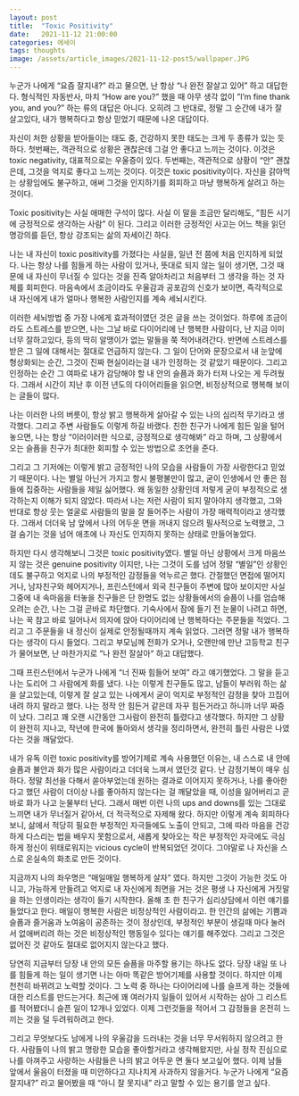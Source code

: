 ```yaml
---
layout: post
title:  "Toxic Positivity"
date:   2021-11-12 21:00:00
categories: 에세이
tags: thoughts
image: /assets/article_images/2021-11-12-post5/wallpaper.JPG
---
```


누군가 나에게 “요즘 잘지내?” 라고 물으면, 난 항상 “나 완전 잘살고 있어” 하고 대답한다. 형식적인 자동반사, 마치 “How are you?” 했을 때 아무 생각 없이 ”I’m fine thank you, and you?” 하는 류의 대답은 아니다. 오히려 그 반대로, 정말 그 순간에 내가 잘 살고있다, 내가 행복하다고 항상 믿었기 때문에 나온 대답이다.

자신이 처한 상황을 받아들이는 태도 중, 건강하지 못한 태도는 크게 두 종류가 있는 듯 하다. 첫번째는, 객관적으로 상황은 괜찮은데 그걸 안 좋다고 느끼는 것이다. 이것은 toxic negativity, 대표적으로는 우울증이 있다. 두번째는, 객관적으로 상황이 “안” 괜찮은데, 그것을 억지로 좋다고 느끼는 것이다. 이것은 toxic positivity이다. 자신을 갉아먹는 상황임에도 불구하고, 애써 그것을 인지하기를 회피하고 마냥 행복하게 살려고 하는 것이다.

Toxic positivity는 사실 애매한 구석이 많다. 사실 이 말을 조금만 달리해도, ”힘든 시기에 긍정적으로 생각하는 사람” 이 된다. 그리고 이러한 긍정적인 사고는 어느 책을 읽던 명강의를 듣던, 항상 강조되는 삶의 자세이긴 하다. 

나는 내 자신이 toxic positivity를 가졌다는 사실을, 일년 전 쯤에 처음 인지하게 되었다. 나는 항상 나를 힘들게 하는 사람이 있거나, 뜻대로 되지 않는 일이 생기면, 그것 때문에 내 자신이 무너질 수 있다는 것을 진즉 알아차리고 처음부터 그 생각을 하는 것 자체를 회피한다. 마음속에서 조금이라도 우울감과 공포감의 신호가 보이면, 즉각적으로 내 자신에게 내가 얼마나 행복한 사람인지를 계속 세뇌시킨다. 

이러한 세뇌방법 중 가장 나에게 효과적이였던 것은 글을 쓰는 것이었다. 하루에 조금이라도 스트레스를 받으면, 나는 그날 바로 다이어리에 난 행복한 사람이다, 난 지금 이미 너무 잘하고있다, 등의 딱히 알맹이가 없는 말들을 쭉 적어내려간다. 반면에 스트레스를 받은 그 일에 대해서는 절대로 언급하지 않는다. 그 일이 단어와 문장으로서 내 눈앞에 형상화되는 순간, 그것이 진짜 현실이라는걸 내가 인정하는 것 같았기 때문이다. 그리고 인정하는 순간 그 여파로 내가 감당해야 할 내 안의 슬픔과 화가 터져 나오는 게 두려웠다. 그래서 시간이 지난 후 이전 년도의 다이어리들을 읽으면, 비정상적으로 행복해 보이는 글들이 많다. 

나는 이러한 나의 버릇이, 항상 밝고 행복하게 살아갈 수 있는 나의 심리적 무기라고 생각했다. 그리고 주변 사람들도 이렇게 하길 바랬다. 친한 친구가 나에게 힘든 일을 털어놓으면, 나는 항상 “이러이러한 식으로, 긍정적으로 생각해봐” 라고 하며, 그 상황에서 오는 슬픔을 친구가 최대한 회피할 수 있는 방법으로 조언을 준다. 

그리고 그 기저에는 이렇게 밝고 긍정적인 나의 모습을 사람들이 가장 사랑한다고 믿었기 때문이다. 나는 별일 아닌거 가지고 항시 불평불만이 많고, 굳이 인생에서 안 좋은 점들에 집중하는 사람들을 제일 싫어했다. 왜 동일한 상황인데 저렇게 굳이 부정적으로 생각하는지 이해가 되지 않았다. 따라서 나는 저런 사람이 되지 말아야지 생각했고, 그와 반대로 항상 웃는 얼굴로 사람들의 말을 잘 들어주는 사람이 가장 매력적이라고 생각했다. 그래서 더더욱 남 앞에서 나의 어두운 면을 꺼내지 않으려 필사적으로 노력했고, 그걸 숨기는 것을 넘어 애초에 나 자신도 인지하지 못하는 상태로 만들어놓았다.

하지만 다시 생각해보니 그것은 toxic positivity였다. 별일 아닌 상황에서 크게 마음쓰지 않는 것은 genuine positivity 이지만, 나는 그것이 도를 넘어 정말 “별일”인 상황인데도 불구하고 억지로 나의 부정적인 감정들을 억누르곤 했다. 간절했던 면접에 떨어지거나, 남자친구와 헤어지거나, 프린스턴에서 외국 친구들이 주변에 많아 보이지만 사실 그중에 내 속마음을 터놓을 친구들은 단 한명도 없는 상황들에서의 슬픔이 나를 엄습해 오려는 순간, 나는 그걸 곧바로 차단했다. 기숙사에서 잠에 들기 전 눈물이 나려고 하면, 나는 꾹 참고 바로 일어나서 의자에 앉아 다이어리에 난 행복하다는 주문들을 적었다. 그리고 그 주문들을 내 정신이 실제로 안정될때까지 계속 읽었다. 그러면 정말 내가 행복하다는 생각이 다시 들었다. 그리고 부모님께 전화가 오거나, 오랜만에 만난 고등학교 친구가 물어보면, 난 마찬가지로 “나 완전 잘살아“ 하고 대답했다.

그때 프린스턴에서 누군가 나에게 “너 진짜 힘들어 보여” 라고 얘기했었다. 그 말을 듣고 나는 도리어 그 사람에게 화를 냈다. 나는 이렇게 친구들도 많고, 남들이 부러워 하는 삶을 살고있는데, 이렇게 잘 살고 있는 나에게서 굳이 억지로 부정적인 감정을 찾아 끄집어내려 하지 말라고 했다. 나는 정작 안 힘든거 같은데 자꾸 힘든거라고 하니까 너무 짜증이 났다. 그리고 꽤 오랜 시간동안 그사람이 완전히 틀렸다고 생각했다. 하지만 그 상황이 완전히 지나고, 작년에 한국에 돌아와서 생각을 정리하면서, 완전히 틀린 사람은 나였다는 것을 깨달았다.

내가 유독 이런 toxic positivity를 방어기제로 계속 사용했던 이유는, 내 스스로 내 안에 슬픔과 불안과 화가 많은 사람이라고 더더욱 느껴서 였던것 같다. 난 감정기복이 매우 심하다. 정말 최선을 다해서 쏟아부었는데 원하는 결과로 이어지지 못하거나, 나를 좋아한다고 했던 사람이 더이상 나를 좋아하지 않는다는 걸 깨달았을 때, 이성을 잃어버리고 곧바로 화가 나고 눈물부터 난다. 그래서 매번 이런 나의 ups and downs를 있는 그대로 느끼면 내가 무너질거 같아서, 더 적극적으로 자제해 왔다. 하지만 이렇게 계속 회피하다 보니, 삶에서 적당히 필요한 부정적인 자극들에도 노출이 안되고, 그에 따라 마음을 건강하게 다스리는 법을 배우지 못함으로서, 새롭게 찾아오는 작은 부정적인 자극에도 극심하게 정신이 위태로워지는 vicious cycle이 반복되었던 것이다. 그야말로 나 자신을 스스로 온실속의 화초로 만든 것이다.

지금까지 나의 좌우명은 “매일매일 행복하게 살자” 였다. 하지만 그것이 가능한 것도 아니고, 가능하게 만들려고 억지로 내 자신에게 최면을 거는 것은 평생 나 자신에게 거짓말을 하는 인생이라는 생각이 들기 시작한다. 올해 초 한 친구가 심리상담에서 이런 얘기를 들었다고 한다. 매일이 행복한 사람은 비정상적인 사람이라고. 한 인간의 삶에는 기쁨과 슬픔과 즐거움과 노여움이 공존하는 것이 정상인데, 부정적인 부분이 생길때 마다 눌러서 없애버리려 하는 것은 비정상적인 행동일수 있다는 얘기를 해주었다. 그리고 그것은 없어진 것 같아도 절대로 없어지지 않는다고 했다. 

당연히 지금부터 당장 내 안의 모든 슬픔을 마주할 용기는 하나도 없다. 당장 내일 또 나를 힘들게 하는 일이 생기면 나는 아마 똑같은 방어기제를 사용할 것이다. 하지만 이제 천천히 바뀌려고 노력할 것이다. 그 노력 중 하나는 다이어리에 나를 슬프게 하는 것들에 대한 리스트를 만드는거다. 최근에 꽤 여러가지 일들이 있어서 시작하는 삼아 그 리스트를 적어봤더니 슬픈 일이 12개나 있었다. 이제 그런것들을 적어서 그 감정들을 온전히 느끼는 것을 덜 두려워하려고 한다. 

그리고 무엇보다도 남에게 나의 우울감을 드러내는 것을 너무 무서워하지 않으려고 한다. 사람들이 나의 밝고 명랑한 모습을 좋아할거라고 생각해왔지만, 사실 정작 진심으로 나를 아껴주고 사랑하는 사람들은 나의 밝고 어두운 면 둘다 보고싶어 했다. 이제 남들 앞에서 울음이 터졌을 때 미안하다고 지나치게 사과하지 않을거다. 누군가 나에게 “요즘 잘지내?” 라고 물어봤을 때 “아니 잘 못지내” 라고 말할 수 있는 용기를 얻고 싶다.